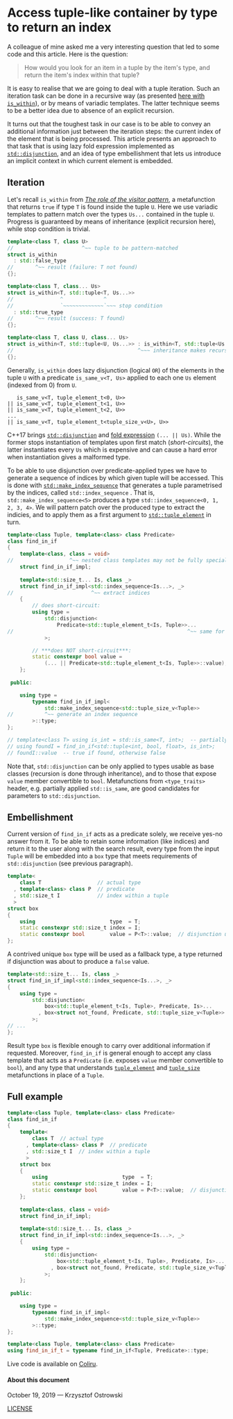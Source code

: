 
# Access tuple-like container by type to return an index

A colleague of mine asked me a very interesting question that led to some code and this article. Here is the question:

> How would you look for an item in a tuple by the item's type, and return the item's index within that tuple?

It is easy to realise that we are going to deal with a tuple iteration. Such an iteration task can be done in a recursive way (as presented [here with `is_within`](https://github.com/insooth/insooth.github.io/blob/master/visitor-pattern.md)), or by means of variadic templates. The latter technique seems to be a better idea due to absence of an explicit recursion.

It turns out that the toughest task in our case is to be able to convey an additional information just between the iteration steps: the current index of the element that is being processed. This article presents an approach to that task that is using lazy fold expression implemented as [`std::disjunction`](https://en.cppreference.com/w/cpp/types/disjunction), and an idea of type embellishment that lets us introduce an implicit context in which current element is embedded.

## Iteration

Let's recall `is_within` from [_The role of the visitor pattern_](https://github.com/insooth/insooth.github.io/blob/master/visitor-pattern.md), a metafunction that returns `true` if type `T` is found inside the tuple `U`. Here we use variadic templates to pattern match over the types `Us...` contained in the tuple `U`. Progress is guaranteed by means of inheritance (explicit recursion here), while stop condition is trivial.

```c++
template<class T, class U>
//                      ^~~ tuple to be pattern-matched
struct is_within
  : std::false_type
//       ^~~ result (failure: T not found)
{};

template<class T, class... Us>
struct is_within<T, std::tuple<T, Us...>>
//               ^             ^
//               `~~~~~~~~~~~~~`~~~ stop condition
  : std::true_type
//       ^~~ result (success: T found)
{};

template<class T, class U, class... Us>
struct is_within<T, std::tuple<U, Us...>> : is_within<T, std::tuple<Us...>>
//                                        ^~~~ inheritance makes recursive call
{};
```

Generally, `is_within` does lazy disjunction (logical `OR`) of the elements in the tuple `U` with a predicate `is_same_v<T, Us>` applied to each one `Us` element (indexed from 0) from `U`.

```
   is_same_v<T, tuple_element_t<0, U>>
|| is_same_v<T, tuple_element_t<1, U>>
|| is_same_v<T, tuple_element_t<2, U>>
...
|| is_same_v<T, tuple_element_t<tuple_size_v<U>, U>>
```

C++17 brings [`std::disjunction`](https://en.cppreference.com/w/cpp/types/disjunction) and [fold expression](https://en.cppreference.com/w/cpp/language/fold) `(... || Us)`. While the former stops instantiation of templates upon first match (_short-circuits_), the latter instantiates every `Us` which is expensive and can cause a hard error when instantiation gives a malformed type.

To be able to use disjunction over predicate-applied types we have to generate a sequence of indices by which given tuple will be accessed. This is done with [`std::make_index_sequence`](https://en.cppreference.com/w/cpp/utility/integer_sequence) that generates a tuple parametrised by the indices, called `std::index_sequence` . That is, `std::make_index_sequence<5>` produces a type `std::index_sequence<0, 1, 2, 3, 4>`. We will pattern patch over the produced type to extract the indicies, and to apply them as a first argument to [`std::tuple_element`](https://en.cppreference.com/w/cpp/utility/tuple/tuple_element) in turn.

```c++
template<class Tuple, template<class> class Predicate>
class find_in_if
{
    template<class, class = void>
//                  ^~~ nested class templates may not be fully specialised
    struct find_in_if_impl;
    
    template<std::size_t... Is, class _>
    struct find_in_if_impl<std::index_sequence<Is...>, _>
//                         ^~~ extract indices
    {
        // does short-circuit:
        using type =
            std::disjunction<
                Predicate<std::tuple_element_t<Is, Tuple>>...
//                                                        ^~~ same for the rest
            >;

        // ***does NOT short-circuit***:
        static constexpr bool value =
            (... || Predicate<std::tuple_element_t<Is, Tuple>>::value);
    };
    
 public:

    using type =
        typename find_in_if_impl<
            std::make_index_sequence<std::tuple_size_v<Tuple>>
//          ^~~ generate an index sequence
        >::type;
};

// template<class T> using is_int = std::is_same<T, int>;  -- partially applied
// using foundI = find_in_if<std::tuple<int, bool, float>, is_int>;
// foundI::value  -- true if found, otherwise false
```

Note that, `std::disjunction` can be only applied to types usable as base classes (recursion is done through inheritance), and to those that expose `value` member convertible to `bool`. Metafunctions from `<type_traits>` header, e.g. partially applied `std::is_same`, are good candidates for parameters to `std::disjunction`.

## Embellishment

Current version of `find_in_if` acts as a predicate solely, we receive yes-no answer from it. To be able to retain some information (like indices) and return it to the user along with the search result, every type from the input `Tuple` will be embedded into a `box` type that meets requirements of `std::disjunction` (see previous paragraph).

```c++
template<
    class T                  // actual type
  , template<class> class P  // predicate
  , std::size_t I            // index within a tuple
  >
struct box
{
    using                        type  = T;
    static constexpr std::size_t index = I;
    static constexpr bool        value = P<T>::value;  // disjunction uses this
};
```

A contrived unique `box` type will be used as a fallback type, a type returned if disjunction was about to produce a `false` value.

```c++
template<std::size_t... Is, class _>
struct find_in_if_impl<std::index_sequence<Is...>, _>
{
    using type =
        std::disjunction<
            box<std::tuple_element_t<Is, Tuple>, Predicate, Is>...
          , box<struct not_found, Predicate, std::tuple_size_v<Tuple>>  // -- fallback
        >;
// ...
};
```

Result type `box` is flexible enough to carry over additional information if requested. Moreover, `find_in_if` is general enough to accept any class template that acts as a `Predicate` (i.e. exposes `value` member convertible to `bool`), and any type that understands [`tuple_element`](https://en.cppreference.com/w/cpp/utility/tuple/tuple_element) and [`tuple_size`](https://en.cppreference.com/w/cpp/utility/tuple/tuple_size) metafunctions in place of a `Tuple`.

## Full example

```c++
template<class Tuple, template<class> class Predicate>
class find_in_if
{
    template<
        class T  // actual type
      , template<class> class P  // predicate
      , std::size_t I  // index within a tuple
      >
    struct box
    {
        using                        type  = T;
        static constexpr std::size_t index = I;
        static constexpr bool        value = P<T>::value;  // disjunction uses this
    };
  
    template<class, class = void>
    struct find_in_if_impl;
    
    template<std::size_t... Is, class _>
    struct find_in_if_impl<std::index_sequence<Is...>, _>
    {
        using type =
            std::disjunction<
                box<std::tuple_element_t<Is, Tuple>, Predicate, Is>...
              , box<struct not_found, Predicate, std::tuple_size_v<Tuple>>  // fallback
            >;
    };
    
 public:

    using type =
        typename find_in_if_impl<
            std::make_index_sequence<std::tuple_size_v<Tuple>>
        >::type;
};

template<class Tuple, template<class> class Predicate>
using find_in_if_t = typename find_in_if<Tuple, Predicate>::type;
```

Live code is available on [Coliru](http://coliru.stacked-crooked.com/a/8d5e75e40ea504a6).

#### About this document

October 19, 2019 &mdash; Krzysztof Ostrowski

[LICENSE](https://github.com/insooth/insooth.github.io/blob/master/LICENSE)
